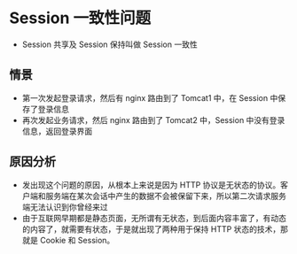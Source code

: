 # Session 一致性问题

- Session 共享及 Session 保持叫做 Session 一致性

## 情景

- 第一次发起登录请求，然后有 nginx 路由到了 Tomcat1 中，在 Session 中保存了登录信息
- 再次发起业务请求，然后 nginx 路由到了 Tomcat2 中，Session 中没有登录信息，返回登录界面

## 原因分析

- 发出现这个问题的原因，从根本上来说是因为 HTTP 协议是无状态的协议。客户端和服务端在某次会话中产生的数据不会被保留下来，所以第二次请求服务端无法认识到你曾经来过
- 由于互联网早期都是静态页面，无所谓有无状态，到后面内容丰富了，有动态的内容了，就需要有状态，于是就出现了两种用于保持 HTTP 状态的技术，那就是 Cookie 和 Session。



